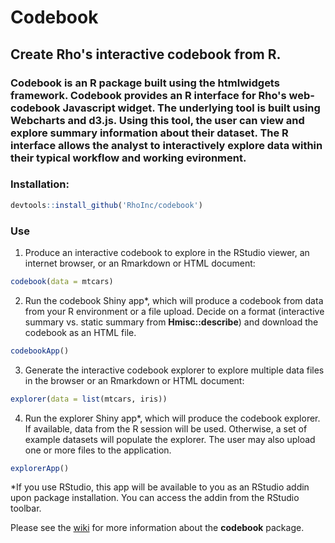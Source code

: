 # Codebook

## Create Rho's interactive codebook from R.

### Codebook is an R package built using the htmlwidgets framework.  Codebook provides an R interface for Rho's **web-codebook** Javascript widget. The underlying tool is built using Webcharts and d3.js. Using this tool, the user can view and explore summary information about their dataset.  The R interface allows the analyst to interactively explore data within their typical workflow and working evironment. 

### Installation:

```r
devtools::install_github('RhoInc/codebook')
```

### Use

1. Produce an interactive codebook to explore in the RStudio viewer, an internet browser, or an Rmarkdown or HTML document:
```r
codebook(data = mtcars)
```

2. Run the codebook Shiny app*, which will produce a codebook from data from your R environment or a file upload.  Decide on a format (interactive summary vs. static summary from **Hmisc::describe**) and download the codebook as an HTML file. 
```r
codebookApp()
```

3. Generate the interactive codebook explorer to explore multiple data files in the browser or an Rmarkdown or HTML document:
```r
explorer(data = list(mtcars, iris))
```

4. Run the explorer Shiny app*, which will produce the codebook explorer.  If available, data from the R session will be used.  Otherwise, a set of example datasets will populate the explorer.  The user may also upload one or more files to the application.
```r
explorerApp()
```

*If you use RStudio, this app will be available to you as an RStudio addin upon package installation. You can access the addin from the RStudio toolbar.

Please see the [wiki](https://github.com/RhoInc/codebook/wiki) for more information about the **codebook** package.
